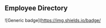 ## Employee Directory
![Generic badge](https://img.shields.io/badge/<Title>-<Employee Directory>-<green>.svg)](https://shields.io/)

 ## Description
 this is a react run employee directory renders a list of employees and allows the user to sort by first name or search by first name. 

## Table of Contents
* [intsallation](#Installation)
* [usage](#Usage)
* [Technology Utilized](#Technologies)
* [contributing](#Contributing)
* [Tests](#Tests)
* [User Story](#UserStory)
* [ScreenShot](#ScreenShot)
* [Github](#Github)

## Installation
this app runs from the deployed link, for dev install clone repo and run npm i  to install

## Usage
from deployed site renders list, type a first name into the search bar and click the search button to see if any matches appear,clicking on the name tab on the table sorts the table by first name. refresh page to rerender list.

## Technologies
React, Node, Bulma

## License
used the undefined license

## Contributing
Jacob LaMarre contributed to the design.

## Tests
try these test commands: ry searching for Marie in the search bar or clicking the nam top of the name column. 

## UserStory
AS A Employer
I WANT directory of my emplyoees
SO THAT easily search for an employee by  name or sort my employees by name

## ScreenShot
Initial Render
![Screenshot](./public/EmployScreen1.PNG)
Searching for "Marie"
![Screenshot](./public/EmployScreen2.PNG)
Names Sorted
![Screenshot](./public/EmployScreen3.PNG)
## Github
profile:JTLaMarre
email: jacobtlamarre@gmail.com